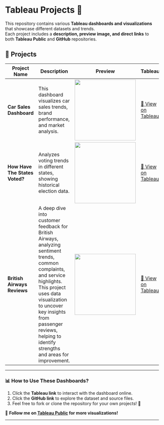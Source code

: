 


# Tableau Projects 🚀

This repository contains various **Tableau dashboards and visualizations** that showcase different datasets and trends.  
Each project includes a **description, preview image, and direct links** to both **Tableau Public** and **GitHub** repositories.

## 📌 Projects
| Project Name                  | Description | Preview | Tableau | GitHub |
|--------------------------------|-------------|---------|---------|--------|
| **Car Sales Dashboard**        | This dashboard visualizes car sales trends, brand performance, and market analysis. | <img src="https://github.com/user-attachments/assets/4592ed70-7f83-4754-b102-72dbf05448b5" width="200"> | [🔗 View on Tableau](https://public.tableau.com/app/profile/sevgi.yaz.c./vizzes) | [📂 View on GitHub](https://github.com/svgcibay/TabLeau/tree/main/CarSalesDashboard) |
| **How Have The States Voted?** | Analyzes voting trends in different states, showing historical election data. | <img src="https://github.com/user-attachments/assets/385876df-24f6-4d87-b8de-29524f05b46c" width="200"> | [🔗 View on Tableau](https://public.tableau.com/app/profile/sevgi.yaz.c./vizzes) | [📂 View on GitHub](https://github.com/svgcibay/TabLeau/tree/main/HOW%20HAVE%20THE%20STATES%20VOTED?) |
| **British Airways Reviews**   | A deep dive into customer feedback for British Airways, analyzing sentiment trends, common complaints, and service highlights. This project uses data visualization to uncover key insights from passenger reviews, helping to identify strengths and areas for improvement. | <img width="200" src="https://github.com/user-attachments/assets/8c71b290-4e96-4fe9-b556-7e7f9aee4440" /> | [🔗 View on Tableau](https://public.tableau.com/app/profile/sevgi.yaz.c./vizzes) | [📂 View on GitHub](https://github.com/svgcibay/TabLeau) |


---------

### 📊 How to Use These Dashboards?
1. Click the **Tableau link** to interact with the dashboard online.
2. Click the **GitHub link** to explore the dataset and source files.
3. Feel free to fork or clone the repository for your own projects! 🚀

📌 **Follow me on [Tableau Public](https://public.tableau.com/app/profile/sevgi.yaz.c./vizzes) for more visualizations!**  

---
